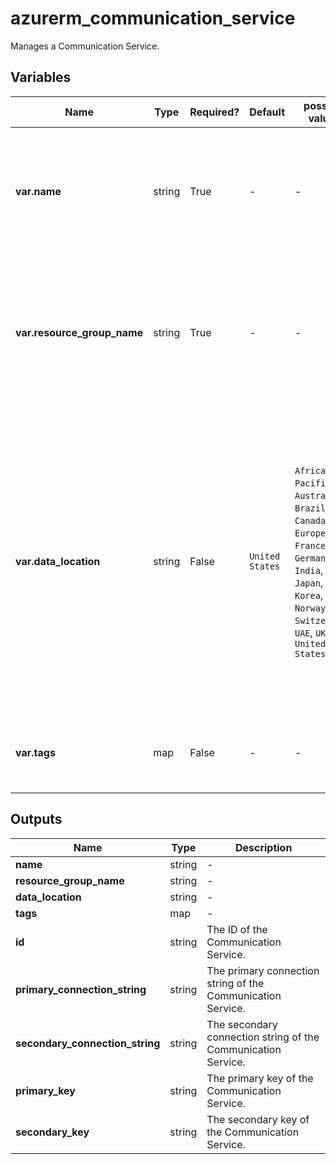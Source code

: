# azurerm_communication_service

Manages a Communication Service.

## Variables

| Name | Type | Required? |  Default  |  possible values |  Description |
| ---- | ---- | --------- |  ----------- | ----------- | ----------- |
| **var.name** | string | True | -  |  -  |  The name of the Communication Service resource. Changing this forces a new Communication Service to be created. | 
| **var.resource_group_name** | string | True | -  |  -  |  The name of the Resource Group where the Communication Service should exist. Changing this forces a new Communication Service to be created. | 
| **var.data_location** | string | False | `United States`  |  `Africa`, `Asia Pacific`, `Australia`, `Brazil`, `Canada`, `Europe`, `France`, `Germany`, `India`, `Japan`, `Korea`, `Norway`, `Switzerland`, `UAE`, `UK`, `United States`  |  The location where the Communication service stores its data at rest. Possible values are `Africa`, `Asia Pacific`, `Australia`, `Brazil`, `Canada`, `Europe`, `France`, `Germany`, `India`, `Japan`, `Korea`, `Norway`, `Switzerland`, `UAE`, `UK` and `United States`. Defaults to `United States`. Changing this forces a new Communication Service to be created. | 
| **var.tags** | map | False | -  |  -  |  A mapping of tags which should be assigned to the Communication Service. | 



## Outputs

| Name | Type | Description |
| ---- | ---- | --------- | 
| **name** | string  | - | 
| **resource_group_name** | string  | - | 
| **data_location** | string  | - | 
| **tags** | map  | - | 
| **id** | string  | The ID of the Communication Service. | 
| **primary_connection_string** | string  | The primary connection string of the Communication Service. | 
| **secondary_connection_string** | string  | The secondary connection string of the Communication Service. | 
| **primary_key** | string  | The primary key of the Communication Service. | 
| **secondary_key** | string  | The secondary key of the Communication Service. | 
